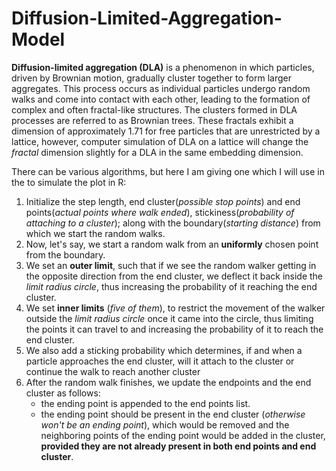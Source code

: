 # Diffusion-Limited-Aggregation-Model
**Diffusion-limited aggregation (DLA)** is a phenomenon in which particles, driven by Brownian motion, gradually cluster together to form larger aggregates. 
This process occurs as individual particles undergo random walks and come into contact with each other, leading to the formation of complex and often fractal-like structures.
The clusters formed in DLA processes are referred to as Brownian trees. These fractals exhibit a dimension of approximately 1.71 for free particles that are unrestricted by a lattice, however, computer simulation of DLA on a lattice will change the $fractal$ dimension slightly for a DLA in the same embedding dimension.


There can be various algorithms, but here I am giving one which I will use in the to simulate the plot in R:
1. Initialize the step length, end cluster(*possible stop points*) and end points(*actual points where walk ended*), stickiness(*probability of attaching to a cluster*); along with the boundary(*starting distance*) from which we start the random walks.
2. Now, let's say, we start a random walk from an **uniformly** chosen point from the boundary.
3. We set an **outer limit**, such that if we see the random walker getting in the opposite direction from the end cluster, we deflect it back inside the *limit radius circle*, thus increasing the probability of it reaching the end cluster.
4. We set **inner limits** (*five of them*), to restrict the movement of the walker outside the *limit radius circle* once it came into the circle, thus limiting the points it can travel to and increasing the probability of it to reach the end cluster.
5. We also add a sticking probability which determines, if and when a particle approaches the end cluster, will it attach to the cluster or continue the walk to reach another cluster
6. After the random walk finishes, we update the endpoints and the end cluster as follows:
   - the ending point is appended to the end points list.
   - the ending point should be present in the end cluster (*otherwise won't be an ending point*), which would be removed and the neighboring points of the ending point would be added in the cluster, **provided they are not already present in both end points and end cluster**.

